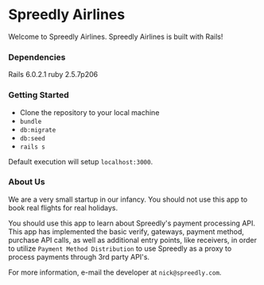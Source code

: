 # Spreedly Airlines

Welcome to Spreedly Airlines. Spreedly Airlines is built with Rails!

### Dependencies
Rails 6.0.2.1
ruby 2.5.7p206

### Getting Started
* Clone the repository to your local machine
* `bundle`
* `db:migrate`
* `db:seed`
* `rails s`

Default execution will setup `localhost:3000`.

### About Us
We are a very small startup in our infancy. You should not use this app to book real flights for real holidays. 

You should use this app to learn about Spreedly's payment processing API. This app has implemented the basic verify, gateways, payment method, purchase API calls, as well as additional entry points, like receivers, in order to utilize `Payment Method Distribution` to use Spreedly as a proxy to process payments through 3rd party API's.

For more information, e-mail the developer at `nick@spreedly.com`.